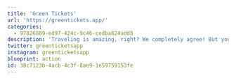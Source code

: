 ```yaml
---
title: 'Green Tickets'
url: 'https://greentickets.app/'
categories:
  - 97826809-ed97-424c-9c46-cedba824add8
description: 'Traveling is amazing, right? We completely agree! But you probably know that traveling can have a large climate impact. With Green Tickets you can take responsibility of your travel behaviour and reduce your footprint, while still enjoying everything that traveling has to offer.'
twitter: greenticketsapp
instagram: greenticketsapp
blueprint: action
id: 38c7123b-4acb-4c3f-8ae9-1e59759153fe
---
```

